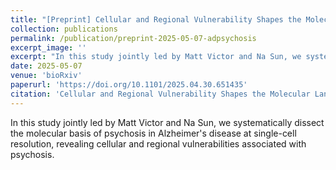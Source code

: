 ```yaml
---
title: "[Preprint] Cellular and Regional Vulnerability Shapes the Molecular Landscape of Psychosis in Alzheimers Disease."
collection: publications
permalink: /publication/preprint-2025-05-07-adpsychosis
excerpt_image: ''
excerpt: "In this study jointly led by Matt Victor and Na Sun, we systematically dissect the molecular basis of psychosis in Alzheimer's disease at single-cell resolution, revealing cellular and regional vulnerabilities associated with psychosis."
date: 2025-05-07
venue: 'bioRxiv'
paperurl: 'https://doi.org/10.1101/2025.04.30.651435'
citation: 'Cellular and Regional Vulnerability Shapes the Molecular Landscape of Psychosis in Alzheimers Disease, M. B. Victor, N. Sun, K. Galani, N. Leary, Y. Tanigawa, A. N. Scannail, L.-L. Ho, S. Prosper, L. Liu, J. K. Kofler, R. Sweet, L.-H. Tsai, M. Kellis. bioRxiv, 2025.04.30.651435 (2025).'
---
```

<!-- ispublishedpreprint: "True" -->

In this study jointly led by Matt Victor and Na Sun, we systematically dissect the molecular basis of psychosis in Alzheimer's disease at single-cell resolution, revealing cellular and regional vulnerabilities associated with psychosis.
